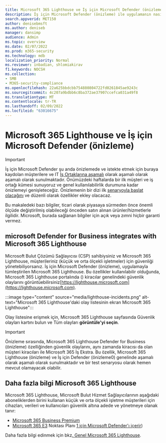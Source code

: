 ```yaml
---
title: Microsoft 365 Lighthouse ve İş için Microsoft Defender (önizleme)
description: İş için Microsoft Defender (önizleme) ile uygulamanın nasıl tümleştir Microsoft 365 Lighthouse
search.appverid: MET150
author: denisebmsft
ms.author: deniseb
manager: dansimp
audience: Admin
ms.topic: overview
ms.date: 02/07/2022
ms.prod: m365-security
ms.technology: mdb
localization_priority: Normal
ms.reviewer: inbadian, shlomiakirav
f1.keywords: NOCSH
ms.collection:
- SMB
- M365-security-compliance
ms.openlocfilehash: 22a625bbdcbb754880804722fd0261845ae9243c
ms.sourcegitcommit: 4c207a9bdbb6c8ba372ae37907ccefca031a49f8
ms.translationtype: MT
ms.contentlocale: tr-TR
ms.lasthandoff: 02/09/2022
ms.locfileid: "63016675"
---
```

# <a name="microsoft-365-lighthouse-and-microsoft-defender-for-business-preview"></a>Microsoft 365 Lighthouse ve İş için Microsoft Defender (önizleme)

> [!IMPORTANT]
> İş için Microsoft Defender şu anda önizlemede ve istekte etmek için buraya kaydolan müşterilere ve IT [İş Ortaklarına aşamalı](https://aka.ms/mdb-preview) olarak aşamalı olarak aşamalı olarak sunulmaktadır. Önümüzdeki haftalarda bir ilk müşteri ve iş ortağı kümesi sunuyoruz ve genel kullanılabilirlik durumuna kadar önizlemeyi genişleteceğiz. Önizlemenin bir dizi ilk [senaryoyla başlat olacağını](mdb-tutorials.md#try-these-preview-scenarios) ve düzenli olarak özellikler ekley olacacaz.
> 
> Bu makaledeki bazı bilgiler, ticari olarak piyasaya sürmeden önce önemli ölçüde değiştirilmiş olabileceği önceden satın alınan ürünler/hizmetlerle ilgilidir. Microsoft, burada sağlanan bilgiler için açık veya zımni hiçbir garanti vermez. 

## <a name="microsoft-defender-for-business-integrates-with-microsoft-365-lighthouse"></a>microsoft Defender for Business integrates with Microsoft 365 Lighthouse

Microsoft Bulut Çözümü Sağlayıcısı (CSP) sahibiysiniz ve Microsoft 365 Lighthouse, müşterileriniz (küçük ve orta [](../../lighthouse/m365-lighthouse-overview.md)ölçekli işletmeler) için güvenliği yönetebiliyorsanız. İş için Microsoft Defender (önizleme), uygulamayla tümleştirilen Microsoft 365 Lighthouse. Bu özellikler kullanılabilir olduğunda, Microsoft 365 Lighthouse portalında () kiracılar genelindeki güvenlik olaylarını görüntüebilirsiniz[https://lighthouse.microsoft.com](https://lighthouse.microsoft.com). 

:::image type="content" source="media/lighthouse-incidents.png" alt-text="Microsoft 365 Lighthouse'daki olay listesinin ekran Microsoft 365 Lighthouse":::

Olay listesine erişmek için, Microsoft 365 Lighthouse sayfasında Güvenlik olayları kartını bulun ve Tüm olayları **görüntüle'yi seçin**.

> [!IMPORTANT]
> Önizleme sırasında, Microsoft 365 Lighthouse Defender for Business (önizleme) özelliğinden güvenlik olaylarını, aynı zamanda kiracısı da olan müşteri kiracıları ile Microsoft 365 İş Ekstra. Bu özellik, Microsoft 365 Lighthouse (önizleme) ve İş için Defender (önizleme0) genelinde aşamalı olarak aşamalı olarak sunulmaktadır ve bir test senaryosu olarak hemen mevcut olamayacak olabilir.

## <a name="learn-more-about-microsoft-365-lighthouse"></a>Daha fazla bilgi Microsoft 365 Lighthouse

Microsoft 365 Lighthouse, Microsoft Bulut Hizmet Sağlayıcılarının aşağıdaki aboneliklerden birini kullanan küçük ve orta ölçekli işletme müşterileri için cihazları, verileri ve kullanıcıları güvenlik altına adede ve yönetmeye olanak tanır:

- [Microsoft 365 Business Premium](../../admin/admin-overview/what-is-microsoft-365.md)
- [Microsoft 365 E3](../../enterprise/microsoft-365-overview.md) Noktası Planı [1 için Microsoft Defender'ı içerir](../defender-endpoint/defender-endpoint-plan-1.md))

Daha fazla bilgi edinmek için bkz[. Genel Microsoft 365 Lighthouse](../../lighthouse/m365-lighthouse-overview.md).